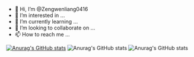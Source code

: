 - 👋 Hi, I’m @Zengwenliang0416
- 👀 I’m interested in ...
- 🌱 I’m currently learning ...
- 💞️ I’m looking to collaborate on ...
- 📫 How to reach me ...

<!---
Zengwenliang0416/Zengwenliang0416 is a ✨ special ✨ repository because its `README.md` (this file) appears on your GitHub profile.
You can click the Preview link to take a look at your changes.
--->
[![Anurag's GitHub stats](https://github-readme-stats.vercel.app/api?username=Zengwenliang0416)](https://github.com/anuraghazra/github-readme-stats)
![Anurag's GitHub stats](https://github-readme-stats.vercel.app/api?username=Zengwenliang0416&count_private=true)
![Anurag's GitHub stats](https://github-readme-stats.vercel.app/api?username=Zengwenliang0416&show_icons=true&count_private=true)
